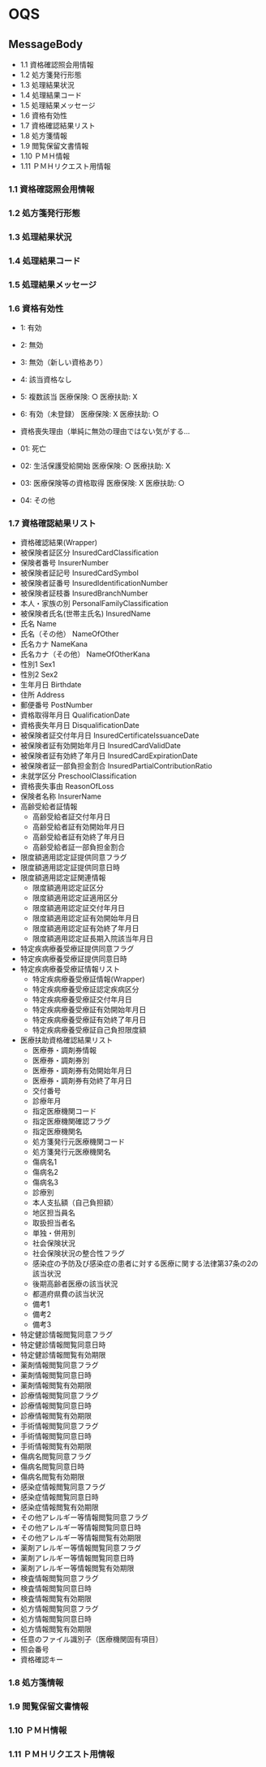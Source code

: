 # OQS

## MessageBody

* 1.1 資格確認照会用情報
* 1.2 処方箋発行形態
* 1.3 処理結果状況
* 1.4 処理結果コード
* 1.5 処理結果メッセージ
* 1.6 資格有効性
* 1.7 資格確認結果リスト
* 1.8 処方箋情報
* 1.9 閲覧保留文書情報
* 1.10 ＰＭＨ情報
* 1.11 ＰＭＨリクエスト用情報

### 1.1 資格確認照会用情報

### 1.2 処方箋発行形態

### 1.3 処理結果状況

### 1.4 処理結果コード

### 1.5 処理結果メッセージ

### 1.6 資格有効性

* 1: 有効
* 2: 無効
* 3: 無効（新しい資格あり）
* 4: 該当資格なし
* 5: 複数該当       医療保険: ○  医療扶助: X
* 6: 有効（未登録）  医療保険: X  医療扶助: ○
* 資格喪失理由（単純に無効の理由ではない気がする...

* 01: 死亡
* 02: 生活保護受給開始  医療保険: ○  医療扶助: X
* 03: 医療保険等の資格取得  医療保険: X  医療扶助: ○
* 04: その他

### 1.7 資格確認結果リスト

* 資格確認結果(Wrapper)
* 被保険者証区分  InsuredCardClassification
* 保険者番号  InsurerNumber
* 被保険者証記号  InsuredCardSymbol
* 被保険者証番号  InsuredIdentificationNumber
* 被保険者証枝番  InsuredBranchNumber
* 本人・家族の別  PersonalFamilyClassification
* 被保険者氏名(世帯主氏名)  InsuredName
* 氏名  Name
* 氏名（その他）  NameOfOther
* 氏名カナ  NameKana
* 氏名カナ（その他）  NameOfOtherKana
* 性別1  Sex1
* 性別2  Sex2
* 生年月日  Birthdate
* 住所  Address
* 郵便番号  PostNumber
* 資格取得年月日  QualificationDate
* 資格喪失年月日  DisqualificationDate
* 被保険者証交付年月日  InsuredCertificateIssuanceDate
* 被保険者証有効開始年月日  InsuredCardValidDate
* 被保険者証有効終了年月日  InsuredCardExpirationDate
* 被保険者証一部負担金割合  InsuredPartialContributionRatio
* 未就学区分  PreschoolClassification
* 資格喪失事由  ReasonOfLoss
* 保険者名称  InsurerName
* 高齢受給者証情報
  * 高齢受給者証交付年月日
  * 高齢受給者証有効開始年月日
  * 高齢受給者証有効終了年月日
  * 高齢受給者証一部負担金割合
* 限度額適用認定証提供同意フラグ
* 限度額適用認定証提供同意日時
* 限度額適用認定証関連情報
  * 限度額適用認定証区分
  * 限度額適用認定証適用区分
  * 限度額適用認定証交付年月日
  * 限度額適用認定証有効開始年月日
  * 限度額適用認定証有効終了年月日
  * 限度額適用認定証長期入院該当年月日
* 特定疾病療養受療証提供同意フラグ
* 特定疾病療養受療証提供同意日時
* 特定疾病療養受療証情報リスト
  * 特定疾病療養受療証情報(Wrapper)
  * 特定疾病療養受療証認定疾病区分
  * 特定疾病療養受療証交付年月日
  * 特定疾病療養受療証有効開始年月日
  * 特定疾病療養受療証有効終了年月日
  * 特定疾病療養受療証自己負担限度額
* 医療扶助資格確認結果リスト
  * 医療券・調剤券情報
  * 医療券・調剤券別
  * 医療券・調剤券有効開始年月日
  * 医療券・調剤券有効終了年月日
  * 交付番号
  * 診療年月
  * 指定医療機関コード
  * 指定医療機関確認フラグ
  * 指定医療機関名
  * 処方箋発行元医療機関コード
  * 処方箋発行元医療機関名
  * 傷病名1
  * 傷病名2
  * 傷病名3
  * 診療別
  * 本人支払額（自己負担額）
  * 地区担当員名
  * 取扱担当者名
  * 単独・併用別
  * 社会保険状況
  * 社会保険状況の整合性フラグ
  * 感染症の予防及び感染症の患者に対する医療に関する法律第37条の2の該当状況
  * 後期高齢者医療の該当状況
  * 都道府県費の該当状況
  * 備考1
  * 備考2
  * 備考3
* 特定健診情報閲覧同意フラグ
* 特定健診情報閲覧同意日時
* 特定健診情報閲覧有効期限
* 薬剤情報閲覧同意フラグ
* 薬剤情報閲覧同意日時
* 薬剤情報閲覧有効期限
* 診療情報閲覧同意フラグ
* 診療情報閲覧同意日時
* 診療情報閲覧有効期限
* 手術情報閲覧同意フラグ
* 手術情報閲覧同意日時
* 手術情報閲覧有効期限
* 傷病名閲覧同意フラグ
* 傷病名閲覧同意日時
* 傷病名閲覧有効期限
* 感染症情報閲覧同意フラグ
* 感染症情報閲覧同意日時
* 感染症情報閲覧有効期限
* その他アレルギー等情報閲覧同意フラグ
* その他アレルギー等情報閲覧同意日時
* その他アレルギー等情報閲覧有効期限
* 薬剤アレルギー等情報閲覧同意フラグ
* 薬剤アレルギー等情報閲覧同意日時
* 薬剤アレルギー等情報閲覧有効期限
* 検査情報閲覧同意フラグ
* 検査情報閲覧同意日時
* 検査情報閲覧有効期限
* 処方情報閲覧同意フラグ
* 処方情報閲覧同意日時
* 処方情報閲覧有効期限
* 任意のファイル識別子（医療機関固有項目）
* 照会番号
* 資格確認キー

### 1.8 処方箋情報

### 1.9 閲覧保留文書情報

### 1.10 ＰＭＨ情報

### 1.11 ＰＭＨリクエスト用情報

